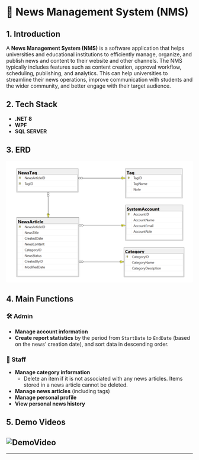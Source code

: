 # 📢 News Management System (NMS)

## 1. Introduction

A **News Management System (NMS)** is a software application that helps universities and educational institutions to efficiently manage, organize, and publish news and content to their website and other channels. The NMS typically includes features such as content creation, approval workflow, scheduling, publishing, and analytics. This can help universities to streamline their news operations, improve communication with students and the wider community, and better engage with their target audience.

## 2. Tech Stack

- **.NET 8**
- **WPF**
- **SQL SERVER**

## 3. ERD

![Entity Relationship Diagram](./public/image.png)

## 4. Main Functions

### 🛠️ Admin

- **Manage account information**
- **Create report statistics** by the period from `StartDate` to `EndDate` (based on the news’ creation date), and sort data in descending order.

### 📝 Staff

- **Manage category information**
  - Delete an item if it is not associated with any news articles. Items stored in a news article cannot be deleted.
- **Manage news articles** (including tags)
- **Manage personal profile**
- **View personal news history**

## 5. Demo Videos

## ![DemoVideo](https://drive.google.com/uc?id=1EB2xa6u5P0wjefGI-wZibam_oNrliaC-)

---
